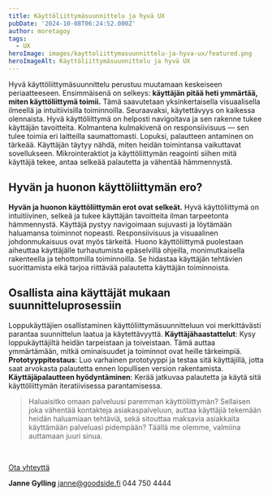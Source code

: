 ```yaml
---
title: Käyttöliittymäsuunnittelu ja hyvä UX
pubDate: '2024-10-08T06:24:52.000Z'
author: moretagoy
tags:
  - UX
heroImage: images/kayttoliittymasuunnittelu-ja-hyva-ux/featured.png
heroImageAlt: Käyttöliittymäsuunnittelu ja hyvä UX
---
```


Hyvä käyttöliittymäsuunnittelu perustuu muutamaan keskeiseen periaatteeseen. Ensimmäisenä on selkeys: **käyttäjän pitää heti ymmärtää, miten käyttöliittymä toimii.** Tämä saavutetaan yksinkertaisella visuaalisella ilmeellä ja intuitiivisilla toiminnoilla. Seuraavaksi, käytettävyys on kaikessa olennaista. Hyvä käyttöliittymä on helposti navigoitava ja sen rakenne tukee käyttäjän tavoitteita. Kolmantena kulmakivenä on responsiivisuus — sen tulee toimia eri laitteilla saumattomasti. Lopuksi, palautteen antaminen on tärkeää. Käyttäjän täytyy nähdä, miten heidän toimintansa vaikuttavat sovellukseen. Mikrointeraktiot ja käyttöliittymän reagointi siihen mitä käyttäjä tekee, antaa selkeää palautetta ja vähentää hämmennystä.

## Hyvän ja huonon käyttöliittymän ero?

**Hyvän ja huonon käyttöliittymän erot ovat selkeät.** Hyvä käyttöliittymä on intuitiivinen, selkeä ja tukee käyttäjän tavoitteita ilman tarpeetonta hämmennystä. Käyttäjä pystyy navigoimaan sujuvasti ja löytämään haluamansa toiminnot nopeasti. Responsiivisuus ja visuaalinen johdonmukaisuus ovat myös tärkeitä. Huono käyttöliittymä puolestaan aiheuttaa käyttäjälle turhautumista epäselvillä ohjeilla, monimutkaisella rakenteella ja tehottomilla toiminnoilla. Se hidastaa käyttäjän tehtävien suorittamista eikä tarjoa riittävää palautetta käyttäjän toiminnoista.

## Osallista aina käyttäjät mukaan suunnitteluprosessiin

Loppukäyttäjien osallistaminen käyttöliittymäsuunnitteluun voi merkittävästi parantaa suunnittelun laatua ja käytettävyyttä. **Käyttäjähaastattelut**: Kysy loppukäyttäjiltä heidän tarpeistaan ja toiveistaan. Tämä auttaa ymmärtämään, mitkä ominaisuudet ja toiminnot ovat heille tärkeimpiä. **Prototyyppitestaus**: Luo varhainen prototyyppi ja testaa sitä käyttäjillä, jotta saat arvokasta palautetta ennen lopullisen version rakentamista. **Käyttäjäpalautteen hyödyntäminen**: Kerää jatkuvaa palautetta ja käytä sitä käyttöliittymän iteratiivisessa parantamisessa.  

> Haluaisitko omaan palveluusi paremman käyttöliittymän? Sellaisen joka vähentää kontakteja asiakaspalveluun, auttaa käyttäjiä tekemään heidän haluamiaan tehtäviä, sekä sitouttaa maksavia asiakkaita käyttämään palveluasi pidempään? Täällä me olemme, valmiina auttamaan juuri sinua.

 

[Ota yhteyttä](https://goodside.fi/ota-yhteytta/)

**Janne Gylling** janne@goodside.fi 044 750 4444